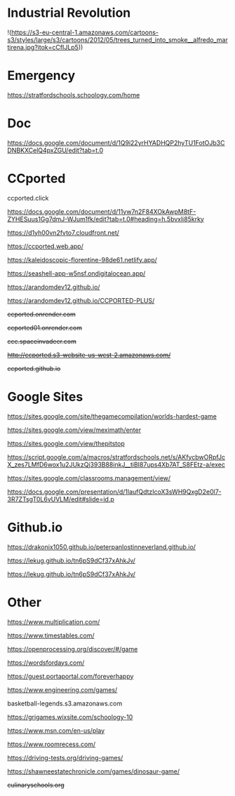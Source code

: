 
# Industrial Revolution

!(https://s3-eu-central-1.amazonaws.com/cartoons-s3/styles/large/s3/cartoons/2012/05/trees_turned_into_smoke__alfredo_martirena.jpg?itok=cCfIJLp5))


# Emergency
https://stratfordschools.schoology.com/home

# Doc
https://docs.google.com/document/d/1Q9i22yrHYADHQP2hyTU1FotOJb3CDNBKXCelQ4pxZGU/edit?tab=t.0


# CCported
ccported.click 

https://docs.google.com/document/d/11yw7n2F84XOkAwpM8tF-ZYHESuus1Gg7dmJ-WJum1fk/edit?tab=t.0#heading=h.5bvxli85krky

https://d1yh00vn2fvto7.cloudfront.net/

https://ccported.web.app/

https://kaleidoscopic-florentine-98de61.netlify.app/

https://seashell-app-w5nsf.ondigitalocean.app/

https://arandomdev12.github.io/

https://arandomdev12.github.io/CCPORTED-PLUS/

~~ccported.onrender.com~~

~~ccported01.onrender.com~~

~~ccc.spaceinvadeer.com~~

~~http://ccported.s3-website-us-west-2.amazonaws.com/~~

~~ccported.github.io~~


# Google Sites
https://sites.google.com/site/thegamecompilation/worlds-hardest-game

https://sites.google.com/view/meximath/enter

https://sites.google.com/view/thepitstop

https://script.google.com/a/macros/stratfordschools.net/s/AKfycbwORpfJcX_zes7LMfD6wox1u2JUkzQj393B88inkJ__tiBI87ups4Xb7AT_S8FEtz-a/exec

https://sites.google.com/classrooms.management/view/

https://docs.google.com/presentation/d/1laufQdtzIcoX3sWH9QxgD2e0l7-3R7ZTsgT0L6vUVLM/edit#slide=id.p

# Github.io
https://drakonix1050.github.io/peterpanlostinneverland.github.io/

https://lekug.github.io/tn6pS9dCf37xAhkJv/

https://lekug.github.io/tn6pS9dCf37xAhkJv/

# Other
https://www.multiplication.com/

https://www.timestables.com/

https://openprocessing.org/discover/#/game

https://wordsfordays.com/

https://guest.portaportal.com/foreverhappy

https://www.engineering.com/games/

basketball-legends.s3.amazonaws.com

https://grigames.wixsite.com/schoology-10

https://www.msn.com/en-us/play

https://www.roomrecess.com/

https://driving-tests.org/driving-games/

https://shawneestatechronicle.com/games/dinosaur-game/

~~culinaryschools.org~~



